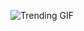 
<!-- GIF_SECTION -->
![Trending GIF](https://media3.giphy.com/media/v1.Y2lkPThiYjIxNzcyaWl1aGZ1cG15dDV0aXo2cHpjcWw0YWd6OXM5b2R5emloN3V0Yzh2biZlcD12MV9naWZzX3NlYXJjaCZjdD1n/3oEjHGr1Fhz0kyv8Ig/giphy.gif)
<!-- END_GIF_SECTION -->
